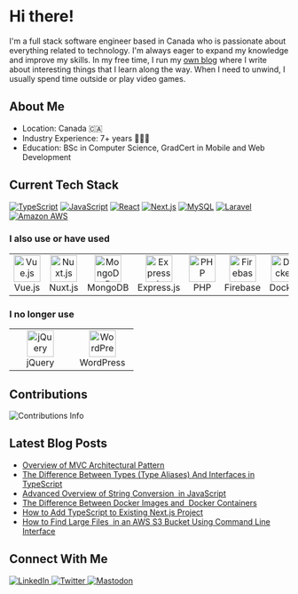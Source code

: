 # Hi there!

I'm a full stack software engineer based in Canada who is passionate about everything related to technology. I'm always eager to expand my knowledge and improve my skills. In my free time, I run my [own blog](https://blog.savetchuk.com/) where I write about interesting things that I learn along the way. When I need to unwind, I usually spend time outside or play video games.

## About Me
- Location: Canada 🇨🇦
- Industry Experience: 7+ years 🧑🏻‍💻
- Education: BSc in Computer Science, GradCert in Mobile and Web Development

## Current Tech Stack
[![TypeScript](https://img.shields.io/badge/TypeScript-007ACC?style=for-the-badge&logo=typescript&logoColor=white)](https://github.com/AndrewSavetchuk)
[![JavaScript](https://img.shields.io/badge/JavaScript-F7DF1E?style=for-the-badge&logo=javascript&logoColor=323330)](https://github.com/AndrewSavetchuk)
[![React](https://img.shields.io/badge/React-20232A?style=for-the-badge&logo=react&logoColor=61DAFB)](https://github.com/AndrewSavetchuk)
[![Next.js](https://img.shields.io/badge/next.js-20232A?style=for-the-badge&logo=nextdotjs&logoColor=white)](https://github.com/AndrewSavetchuk)
[![MySQL](https://img.shields.io/badge/MySQL-00618A?style=for-the-badge&logo=mysql&logoColor=white)](https://github.com/AndrewSavetchuk)
[![Laravel](https://img.shields.io/badge/Laravel-FD4F31?style=for-the-badge&logo=laravel&logoColor=white)](https://github.com/AndrewSavetchuk)
[![Amazon AWS](https://img.shields.io/badge/Amazon_AWS-FF9800?style=for-the-badge&logo=amazonaws&logoColor=white)](https://github.com/AndrewSavetchuk)

### I also use or have used
<table>
  <tr>
    <td align="center" width="96">
      <a href="https://github.com/AndrewSavetchuk">
        <img src="https://cdn.jsdelivr.net/gh/devicons/devicon/icons/vuejs/vuejs-original.svg" width="48" height="48" alt="Vue.js" />
      </a>
      <br>Vue.js
    </td>
    <td align="center" width="96">
      <a href="https://github.com/AndrewSavetchuk">
        <img src="https://cdn.jsdelivr.net/gh/devicons/devicon/icons/nuxtjs/nuxtjs-original.svg" width="48" height="48" alt="Nuxt.js" />
      </a>
      <br>Nuxt.js
    </td>
    <td align="center" width="96">
      <a href="https://github.com/AndrewSavetchuk">
        <img src="https://cdn.jsdelivr.net/gh/devicons/devicon/icons/mongodb/mongodb-original.svg" width="48" height="48" alt="MongoDB" />
      </a>
      <br>MongoDB
    </td>
    <td align="center" width="96">
      <a href="https://github.com/AndrewSavetchuk">
        <img src="https://cdn.jsdelivr.net/gh/devicons/devicon/icons/express/express-original.svg" width="48" height="48" alt="Express.js" />
      </a>
      <br>Express.js
    </td>
    <td align="center" width="96">
      <a href="https://github.com/AndrewSavetchuk">
        <img src="https://cdn.jsdelivr.net/gh/devicons/devicon/icons/php/php-plain.svg" width="48" height="48" alt="PHP" />
      </a>
      <br>PHP
    </td>
    <td align="center" width="96">
      <a href="https://github.com/AndrewSavetchuk">
        <img src="https://cdn.jsdelivr.net/gh/devicons/devicon/icons/firebase/firebase-plain.svg" width="48" height="48" alt="Firebase" />
      </a>
      <br>Firebase
    </td>
    <td align="center" width="96">
      <a href="https://github.com/AndrewSavetchuk">
        <img src="https://cdn.jsdelivr.net/gh/devicons/devicon/icons/docker/docker-original.svg" width="48" height="48" alt="Docker" />
      </a>
      <br>Docker
    </td>
  </tr>
</table>

### I no longer use
<table>
  <tr>
    <td align="center" width="96">
      <a href="https://github.com/AndrewSavetchuk">
        <img src="https://cdn.jsdelivr.net/gh/devicons/devicon/icons/jquery/jquery-original.svg" width="48" height="48" alt="jQuery" />
      </a>
      <br>jQuery
    </td>
    <td align="center" width="96">
      <a href="https://github.com/AndrewSavetchuk">
        <img src="https://cdn.jsdelivr.net/gh/devicons/devicon/icons/wordpress/wordpress-plain.svg" width="48" height="48" alt="WordPress" />
      </a>
      <br>WordPress
    </td>
  </tr>
</table>

<!--
- 🔭 I’m currently working on ...
- 🌱 I’m currently learning ...
- 👯 I’m looking to collaborate on ...
- 🤔 I’m looking for help with ...
- 💬 Ask me about ...
- 📫 How to reach me: ...
- 😄 Pronouns: ...
- ⚡ Fun fact: ...
-->

## Contributions
<img src="https://github-readme-streak-stats.herokuapp.com/?user=AndrewSavetchuk" alt="Contributions Info" />

## Latest Blog Posts
* [Overview of MVC Architectural Pattern](https://blog.savetchuk.com/overview-of-mvc-architectural-pattern)
* [The Difference Between Types (Type Aliases) And Interfaces in TypeScript](https://blog.savetchuk.com/the-difference-between-types-type-aliases-and-interfaces-in-typescript)
* [Advanced Overview of String Conversion  in JavaScript](https://blog.savetchuk.com/advanced-overview-of-string-conversion-in-javascript)
* [The Difference Between Docker Images and  Docker Containers](https://blog.savetchuk.com/the-difference-between-docker-images-and-docker-containers)
* [How to Add TypeScript to Existing Next.js Project](https://blog.savetchuk.com/how-to-add-typescript-to-existing-nextjs-project)
* [How to Find Large Files  in an AWS S3 Bucket Using Command Line Interface](https://blog.savetchuk.com/how-to-find-large-files-in-an-aws-s3-bucket-using-command-line-interface)

## Connect With Me
<p>
  <a href="https://www.linkedin.com/in/andrewsavetchuk/" target="_blank" title="LinkedIn">
    <img src="https://img.shields.io/badge/LinkedIn-0077B5?style=for-the-badge&logo=linkedin&logoColor=white" alt="LinkedIn" />
  </a>
  <a href="https://twitter.com/AndrewSavetchuk" target="_blank" title="Twitter">
    <img src="https://img.shields.io/badge/Twitter-1DA1F2?style=for-the-badge&logo=twitter&logoColor=white" alt="Twitter" />
  </a>
  <a href="https://mas.to/@AndrewSavetchuk" target="_blank" title="Mastodon">
    <img src="https://img.shields.io/badge/Mastodon-6364FF?style=for-the-badge&logo=Mastodon&logoColor=white" alt="Mastodon" />
  </a>
</p>
